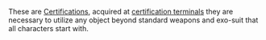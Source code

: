 These are [Certifications](Certification.md "wikilink"), acquired at
[certification terminals](certification_terminal.md "wikilink") they are
necessary to utilize any object beyond standard weapons and exo-suit
that all characters start with.
